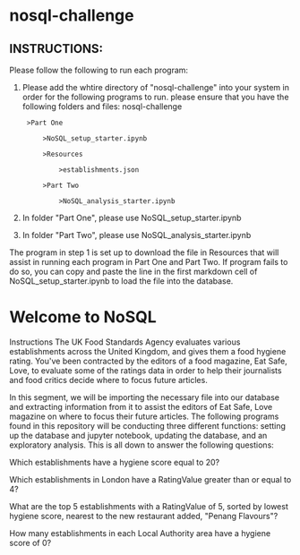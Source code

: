 # nosql-challenge

## INSTRUCTIONS:

Please follow the following to run each program:
1. Please add the whtire directory of "nosql-challenge" into your system in order for the following programs to run. 
    please ensure that you have the following folders and files:
    nosql-challenge
   
        >Part One

            >NoSQL_setup_starter.ipynb

            >Resources

                >establishments.json

            >Part Two

                >NoSQL_analysis_starter.ipynb

3. In folder "Part One", please use NoSQL_setup_starter.ipynb
4. In folder "Part Two", please use NoSQL_analysis_starter.ipynb

The program in step 1 is set up to download the file in Resources that will assist in running each program in Part One and Part Two.
If program fails to do so, you can copy and paste the line in the first markdown cell of NoSQL_setup_starter.ipynb to load the file into the database. 

# Welcome to NoSQL 
Instructions
The UK Food Standards Agency evaluates various establishments across the United Kingdom, and gives them a food hygiene rating. You've been contracted by the editors of a food magazine, Eat Safe, Love, to evaluate some of the ratings data in order to help their journalists and food critics decide where to focus future articles.

In this segment, we will be importing the necessary file into our database and extracting information from it to assist the editors of Eat Safe, Love magazine on where to focus their future articles. The following programs found in this repository will be conducting three different functions: setting up the database and jupyter notebook, updating the database, and an exploratory analysis. This is all down to answer the following questions:

Which establishments have a hygiene score equal to 20?

Which establishments in London have a RatingValue greater than or equal to 4?

What are the top 5 establishments with a RatingValue of 5, sorted by lowest hygiene score, nearest to the new restaurant added, "Penang Flavours"?

How many establishments in each Local Authority area have a hygiene score of 0? 
